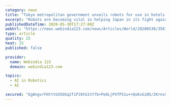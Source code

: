 ```yaml
---
category: news
title: "Tokyo metropolitan government unveils robots for use in hotels in fight against Covid-19"
excerpt: "Robots are becoming vital in helping Japan in its fight against the coronavirus pandemic. Recently, the Tokyo metropolitan government unveiled robots that will be used in two hotels accommodating patients infected with the novel coronavirus."
publishedDateTime: 2020-05-30T17:27:00Z
webUrl: "https://news.webindia123.com/news/Articles/World/20200530/3567682.html"
type: article
quality: 25
heat: 25
published: false

provider:
  name: Webindia 123
  domain: webindia123.com

topics:
  - AI in Robotics
  - AI

secured: "EgAngvrFHtttGX5OSq2fiPJ8tG1tY7b+PeOLjPXfP51u++QsKvGiN5/2KrnvX1isZSCweQXkQGIL/RV5GP8JR+TIGJuBz7emx9iYqKROdRLfjVn5UEWRxT+bVxcYoFbl0SAM4BKv4E5a9iT2a+MgoI3kpe3rQiiocl5Pv4RZxEM6UM3Fuv+hLnOSKnNOUQl5k4H0MZlGRZA6V4UvneeWPMxedjJlxCFLbVb23rE0r/woeABkfb6zKO0TaaLf1g/cm1Prmqu+1a/CpNcA3UjKGj5vp7SYoH0GblRv4/vqW3ew+jJinmkY8gNn6FkGO3H+;mNCD+zgsEGtaxy9tZscukA=="
---
```


